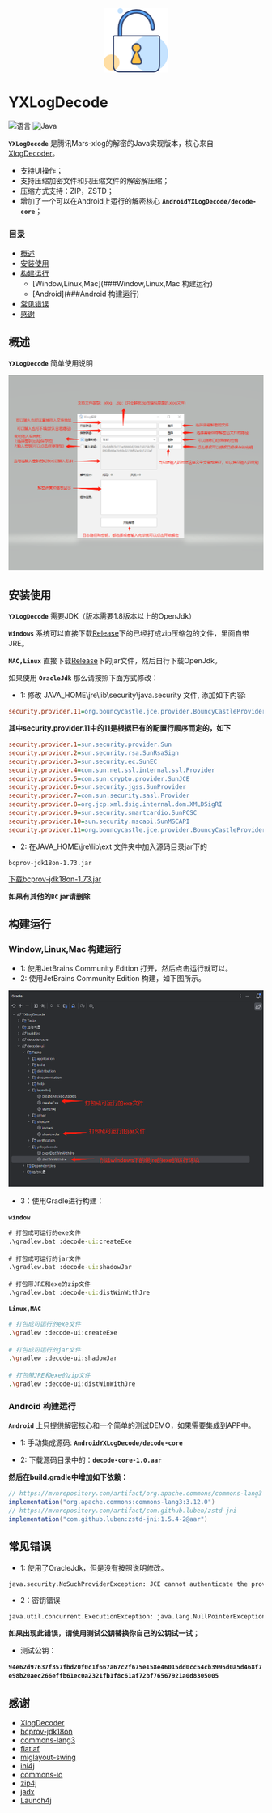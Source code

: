 <p align="center"><img src='./img/logo.png'  width="128"  style="max-width: 100%;"/></p>

# YXLogDecode

![语言](https://img.shields.io/badge/language-C%7CC%2B%2B%7CJava-blue) ![Java](https://img.shields.io/badge/Java-%3E%3D1.8-green)

**`YXLogDecode`** 是腾讯Mars-xlog的解密的Java实现版本，核心来自<a href="https://github.com/wustMeiming/XlogDecoder">XlogDecoder</a>。
- 支持UI操作；
- 支持压缩加密文件和只压缩文件的解密解压缩；
- 压缩方式支持：ZIP，ZSTD；
- 增加了一个可以在Android上运行的解密核心 **`AndroidYXLogDecode/decode-core`**；

### 目录

- [概述](##概述)
- [安装使用](##安装使用)
- [构建运行](##构建运行)
    - [Window,Linux,Mac](###Window,Linux,Mac 构建运行)
    - [Android](###Android 构建运行)
- [常见错误](##常见错误)
- [感谢](##感谢)

## 概述

**`YXLogDecode`** 简单使用说明

![使用说明](img/help_readme.png)

## 安装使用

**`YXLogDecode`** 需要JDK（版本需要1.8版本以上的OpenJdk）

**`Windows`** 系统可以直接下载[Release](https://github.com/zhanlan123/YXlogDecode/releases)下的已经打成zip压缩包的文件，里面自带JRE。

**`MAC,Linux`** 直接下载[Release](https://github.com/zhanlan123/YXlogDecode/releases)下的jar文件，然后自行下载OpenJdk。

如果使用 **`OracleJdk`** 那么请按照下面方式修改：

- 1: 修改 JAVA_HOME\jre\lib\security\java.security 文件, 添加如下内容:

```ini
security.provider.11=org.bouncycastle.jce.provider.BouncyCastleProvider
```
**其中security.provider.11中的11是根据已有的配置行顺序而定的，如下**

```ini
security.provider.1=sun.security.provider.Sun
security.provider.2=sun.security.rsa.SunRsaSign
security.provider.3=sun.security.ec.SunEC
security.provider.4=com.sun.net.ssl.internal.ssl.Provider
security.provider.5=com.sun.crypto.provider.SunJCE
security.provider.6=sun.security.jgss.SunProvider
security.provider.7=com.sun.security.sasl.Provider
security.provider.8=org.jcp.xml.dsig.internal.dom.XMLDSigRI
security.provider.9=sun.security.smartcardio.SunPCSC
security.provider.10=sun.security.mscapi.SunMSCAPI
security.provider.11=org.bouncycastle.jce.provider.BouncyCastleProvider
```

- 2: 在JAVA_HOME\jre\lib\ext 文件夹中加入源码目录jar下的
 
```text
bcprov-jdk18on-1.73.jar
```
[下载bcprov-jdk18on-1.73.jar](./jar/bcprov-jdk18on-1.73.jar)

**如果有其他的`BC` jar请删除**


## 构建运行

### Window,Linux,Mac 构建运行

- 1: 使用JetBrains Community Edition 打开，然后点击运行就可以。
- 2: 使用JetBrains Community Edition 构建，如下图所示。

![构建演示](./img/help_build.png)

- 3：使用Gradle进行构建：

**`window`**

```cmd
# 打包成可运行的exe文件
.\gradlew.bat :decode-ui:createExe 

# 打包成可运行的jar文件
.\gradlew.bat :decode-ui:shadowJar

# 打包带JRE和exe的zip文件
.\gradlew.bat :decode-ui:distWinWithJre
```

**`Linux,MAC`**

```bash
# 打包成可运行的exe文件
.\gradlew :decode-ui:createExe 

# 打包成可运行的jar文件
.\gradlew :decode-ui:shadowJar

# 打包带JRE和exe的zip文件
.\gradlew :decode-ui:distWinWithJre
```

### Android 构建运行

**`Android`** 上只提供解密核心和一个简单的测试DEMO，如果需要集成到APP中。

- 1: 手动集成源码: **`AndroidYXLogDecode/decode-core`**


- 2: 下载源码目录中的：**`decode-core-1.0.aar`**

**然后在build.gradle中增加如下依赖：**
```groovy
// https://mvnrepository.com/artifact/org.apache.commons/commons-lang3
implementation("org.apache.commons:commons-lang3:3.12.0")
// https://mvnrepository.com/artifact/com.github.luben/zstd-jni
implementation("com.github.luben:zstd-jni:1.5.4-2@aar")
```



## 常见错误

- 1: 使用了OracleJdk，但是没有按照说明修改。

```bash
java.security.NoSuchProviderException: JCE cannot authenticate the provider BC
```

- 2：密钥错误

```bash
java.util.concurrent.ExecutionException: java.lang.NullPointerException: Cannot read the array length because "<parameter1>" is null
```

**如果出现此错误，请使用测试公钥替换你自己的公钥试一试；**

- 测试公钥：

**`94e62d97637f357fbd20f0c1f667a67c2f675e158e46015dd0cc54cb3995d0a5d468f7e98b20aec266effb61ec0a2321fb1f8c61af72bf76567921a0d8305005`**

## 感谢

<ul>
    <li><a href="https://github.com/wustMeiming/XlogDecoder">XlogDecoder</a></li>
    <li><a href="https://www.bouncycastle.org/latest_releases.html">bcprov-jdk18on</a></li>
    <li><a href="https://commons.apache.org/proper/commons-lang/">commons-lang3</a></li>
    <li><a href="https://github.com/JFormDesigner/FlatLaf">flatlaf</a></li>
    <li><a href="http://www.miglayout.com/">miglayout-swing</a></li>
    <li><a href="http://ini4j.sourceforge.net/">ini4j</a></li>
    <li><a href="https://commons.apache.org/proper/commons-io/">commons-io</a></li>
    <li><a href="https://github.com/srikanth-lingala/zip4j">zip4j</a></li>
    <li><a href="https://github.com/skylot/jadx">jadx</a></li>
    <li><a href="http://launch4j.sourceforge.net/">Launch4j</a></li>
</ul>






